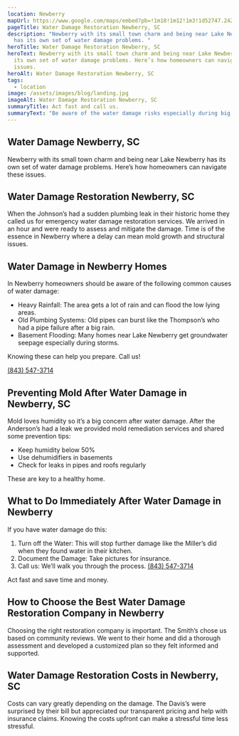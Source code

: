```yaml
---
location: Newberry
mapUrl: https://www.google.com/maps/embed?pb=!1m18!1m12!1m3!1d52747.24268140238!2d-81.59063855!3d34.2816335!2m3!1f0!2f0!3f0!3m2!1i1024!2i768!4f13.1!3m3!1m2!1s0x8857d0965d89f6b3%3A0x68de87ee26e7b516!2sNewberry%2C%20SC%2029108%2C%20USA!5e0!3m2!1sen!2sph!4v1728885183346!5m2!1sen!2sph
pageTitle: Water Damage Restoration Newberry, SC
description: "Newberry with its small town charm and being near Lake Newberry
  has its own set of water damage problems. "
heroTitle: Water Damage Restoration Newberry, SC
heroText: Newberry with its small town charm and being near Lake Newberry has
  its own set of water damage problems. Here’s how homeowners can navigate these
  issues.
heroAlt: Water Damage Restoration Newberry, SC
tags:
  - location
image: /assets/images/blog/landing.jpg
imageAlt: Water Damage Restoration Newberry, SC
summaryTitle: Act fast and call us.
summaryText: "Be aware of the water damage risks especially during big rain. "
---
```

## Water Damage Newberry, SC

Newberry with its small town charm and being near Lake Newberry has its own set of water damage problems. Here’s how homeowners can navigate these issues.

## Water Damage Restoration Newberry, SC

When the Johnson’s had a sudden plumbing leak in their historic home they called us for emergency water damage restoration services. We arrived in an hour and were ready to assess and mitigate the damage. Time is of the essence in Newberry where a delay can mean mold growth and structural issues.

## Water Damage in Newberry Homes

In Newberry homeowners should be aware of the following common causes of water damage:

* Heavy Rainfall: The area gets a lot of rain and can flood the low lying areas.
* Old Plumbing Systems: Old pipes can burst like the Thompson’s who had a pipe failure after a big rain.
* Basement Flooding: Many homes near Lake Newberry get groundwater seepage especially during storms.

Knowing these can help you prepare. Call us! 

[(843) 547-3714](tel:8435473714)

## Preventing Mold After Water Damage in Newberry, SC

Mold loves humidity so it’s a big concern after water damage. After the Anderson’s had a leak we provided mold remediation services and shared some prevention tips:

* Keep humidity below 50%
* Use dehumidifiers in basements
* Check for leaks in pipes and roofs regularly

These are key to a healthy home.

## What to Do Immediately After Water Damage in Newberry

If you have water damage do this:

1. Turn off the Water: This will stop further damage like the Miller’s did when they found water in their kitchen.
2. Document the Damage: Take pictures for insurance.
3. Call us: We’ll walk you through the process. [(843) 547-3714](tel:8435473714)

Act fast and save time and money.

## How to Choose the Best Water Damage Restoration Company in Newberry

Choosing the right restoration company is important. The Smith’s chose us based on community reviews. We went to their home and did a thorough assessment and developed a customized plan so they felt informed and supported.

## Water Damage Restoration Costs in Newberry, SC

Costs can vary greatly depending on the damage. The Davis’s were surprised by their bill but appreciated our transparent pricing and help with insurance claims. Knowing the costs upfront can make a stressful time less stressful.

